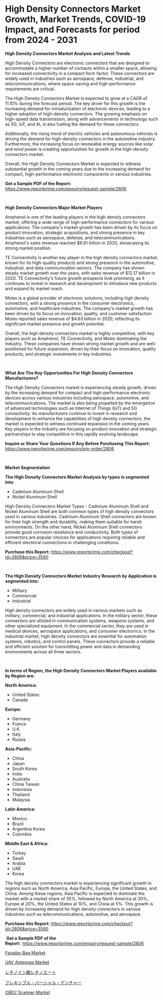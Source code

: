 <p><h1>High Density Connectors Market Growth, Market Trends, COVID-19 Impact, and Forecasts for period from 2024 - 2031</h1></p><p><strong>High Density Connectors Market Analysis and Latest Trends</strong></p>
<p><p>High Density Connectors are electronic connectors that are designed to accommodate a higher number of contacts within a smaller space, allowing for increased connectivity in a compact form factor. These connectors are widely used in industries such as aerospace, defense, industrial, and telecommunications, where space-saving and high-performance requirements are critical.</p><p>The High Density Connectors Market is expected to grow at a CAGR of 11.10% during the forecast period. The key driver for this growth is the increasing demand for miniaturization of electronic devices, leading to a higher adoption of high-density connectors. The growing emphasis on high-speed data transmission, along with advancements in technology such as 5G, IoT, and AI, is also fueling the demand for these connectors.</p><p>Additionally, the rising trend of electric vehicles and autonomous vehicles is driving the demand for high-density connectors in the automotive industry. Furthermore, the increasing focus on renewable energy sources like solar and wind power is creating opportunities for growth in the high-density connectors market.</p><p>Overall, the High Density Connectors Market is expected to witness substantial growth in the coming years due to the increasing demand for compact, high-performance electronic components in various industries.</p></p>
<p><strong>Get a Sample PDF of the Report:&nbsp;</strong> <a href="https://www.reportprime.com/enquiry/request-sample/2806">https://www.reportprime.com/enquiry/request-sample/2806</a></p>
<p>&nbsp;</p>
<p><strong>High Density Connectors Major Market Players</strong></p>
<p><p>Amphenol is one of the leading players in the high density connectors market, offering a wide range of high-performance connectors for various applications. The company's market growth has been driven by its focus on product innovation, strategic acquisitions, and strong presence in key industries such as aerospace, defense, and telecommunications. Amphenol's sales revenue reached $8.61 billion in 2020, showcasing its strong market position.</p><p>TE Connectivity is another key player in the high density connectors market, known for its high-quality products and strong presence in the automotive, industrial, and data communication sectors. The company has shown steady market growth over the years, with sales revenue of $12.17 billion in 2020. TE Connectivity's future growth prospects look promising, as it continues to invest in research and development to introduce new products and expand its market reach.</p><p>Molex is a global provider of electronic solutions, including high density connectors, with a strong presence in the consumer electronics, automotive, and healthcare industries. The company's market growth has been driven by its focus on innovation, quality, and customer satisfaction. Molex reported sales revenue of $4.63 billion in 2020, reflecting its significant market presence and growth potential.</p><p>Overall, the high density connectors market is highly competitive, with key players such as Amphenol, TE Connectivity, and Molex dominating the industry. These companies have shown strong market growth and are well-positioned for future expansion, driven by their focus on innovation, quality products, and strategic investments in key industries.</p></p>
<p>&nbsp;</p>
<p><strong>What Are The Key Opportunities For High Density Connectors Manufacturers?</strong></p>
<p><p>The High Density Connectors market is experiencing steady growth, driven by the increasing demand for compact and high-performance electronic devices across various industries including aerospace, automotive, and telecommunications. The market is also being propelled by the emergence of advanced technologies such as Internet of Things (IoT) and 5G connectivity. As manufacturers continue to invest in research and development to enhance the capabilities of high density connectors, the market is expected to witness continued expansion in the coming years. Key players in the industry are focusing on product innovation and strategic partnerships to stay competitive in this rapidly evolving landscape.</p></p>
<p><strong>Inquire or Share Your Questions If Any Before Purchasing This Report:</strong> <a href="https://www.reportprime.com/enquiry/pre-order/2806">https://www.reportprime.com/enquiry/pre-order/2806</a></p>
<p>&nbsp;</p>
<p><strong>Market Segmentation</strong></p>
<p><strong>The High Density Connectors Market Analysis by types is segmented into:</strong></p>
<p><ul><li>Cadmium Aluminum Shell</li><li>Nickel Aluminum Shell</li></ul></p>
<p><p>High Density Connectors Market Types - Cadmium Aluminum Shell and Nickel Aluminum Shell are both common types of high density connectors used in various industries. Cadmium Aluminum Shell connectors are known for their high strength and durability, making them suitable for harsh environments. On the other hand, Nickel Aluminum Shell connectors provide good corrosion resistance and conductivity. Both types of connectors are popular choices for applications requiring reliable and efficient electrical connections in challenging conditions.</p></p>
<p><strong>Purchase this Report:&nbsp;</strong><a href="https://www.reportprime.com/checkout?id=2806&price=3590">https://www.reportprime.com/checkout?id=2806&price=3590</a></p>
<p>&nbsp;</p>
<p><strong>The High Density Connectors Market Industry Research by Application is segmented into:</strong></p>
<p><ul><li>Military</li><li>Commercial</li><li>Industrial</li></ul></p>
<p><p>High density connectors are widely used in various markets such as military, commercial, and industrial applications. In the military sector, these connectors are utilized in communication systems, weapons systems, and other specialized equipment. In the commercial sector, they are used in medical devices, aerospace applications, and consumer electronics. In the industrial market, high density connectors are essential for automation systems, robotics, and control panels. These connectors provide a reliable and efficient solution for transmitting power and data in demanding environments across all three sectors.</p></p>
<p>&nbsp;</p>
<p><strong>In terms of Region, the High Density Connectors Market Players available by Region are:</strong></p>
<p>
    <p> <strong> North America: </strong>
        <ul>
            <li>United States</li>
            <li>Canada</li>
        </ul>
        </p> 
    <p> <strong> Europe: </strong>
        <ul>
            <li>Germany</li>
            <li>France</li>
            <li>U.K.</li>
            <li>Italy</li>
            <li>Russia</li>
        </ul>
        </p> 
    <p> <strong> Asia-Pacific: </strong>
        <ul>
            <li>China</li>
            <li>Japan</li>
            <li>South Korea</li>
            <li>India</li>
            <li>Australia</li>
            <li>China Taiwan</li>
            <li>Indonesia</li>
            <li>Thailand</li>
            <li>Malaysia</li>
        </ul>
        </p> 
    <p> <strong> Latin America: </strong>
        <ul>
            <li>Mexico</li>
            <li>Brazil</li>
            <li>Argentina Korea</li>
            <li>Colombia</li>
        </ul>
        </p> 
    <p> <strong> Middle East & Africa: </strong>
        <ul>
            <li>Turkey</li>
            <li>Saudi</li>
            <li>Arabia</li>
            <li>UAE</li>
            <li>Korea</li>
        </ul>
    </p>
    </p>
<p><p>The high density connectors market is experiencing significant growth in regions such as North America, Asia Pacific, Europe, the United States, and China. Among these regions, Asia Pacific is expected to dominate the market with a market share of 35%, followed by North America at 30%, Europe at 20%, the United States at 10%, and China at 5%. This growth is driven by increasing demand for high density connectors in various industries such as telecommunications, automotive, and aerospace.</p></p>
<p><strong>Purchase this Report: </strong><a href="https://www.reportprime.com/checkout?id=2806&price=3590">https://www.reportprime.com/checkout?id=2806&price=3590</a></p>
<p>&nbsp;<strong>Get a Sample PDF of the Report:&nbsp;&nbsp;</strong><a href="https://www.reportprime.com/enquiry/request-sample/2806">https://www.reportprime.com/enquiry/request-sample/2806</a></p>
<p><strong></strong></p>
<p><p><a href="https://github.com/brentleyjimmiealvaradoz4l1rea/Market-Research-Report-List-1/blob/main/faraday-bag-market.md">Faraday Bag Market</a></p><p><a href="https://github.com/Angelnienowdseej3e45z3p8c/Market-Research-Report-List-1/blob/main/uav-antennas-market.md">UAV Antennas Market</a></p><p><a href="https://github.com/gfggqjbfys368009/Market-Research-Report-List-1/blob/main/850715412391.md">レチノイン酸レチノエート</a></p><p><a href="https://github.com/qwpelcjko9242629/Market-Research-Report-List-1/blob/main/348522612390.md">フレキシブル・パーシャル・デンチャー</a></p><p><a href="https://issuu.com/reportprime-2/docs/obd2-scanner-market-size-2030.pptx">OBD2 Scanner Market</a></p></p>
